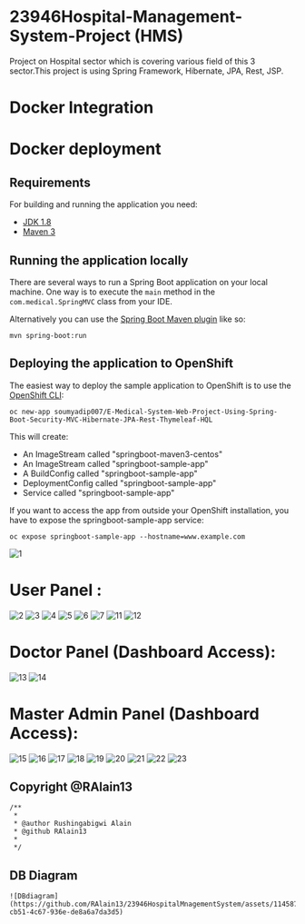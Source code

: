 # 23946Hospital-Management-System-Project (HMS)
Project on Hospital sector which is covering various field of this 3 sector.This project is using Spring Framework, Hibernate, JPA, Rest, JSP.

# Docker Integration

# Docker deployment 
## Requirements

For building and running the application you need:

- [JDK 1.8](http://www.oracle.com/technetwork/java/javase/downloads/jdk8-downloads-2133151.html)
- [Maven 3](https://maven.apache.org)

## Running the application locally

There are several ways to run a Spring Boot application on your local machine. One way is to execute the `main` method in the `com.medical.SpringMVC` class from your IDE.

Alternatively you can use the [Spring Boot Maven plugin](https://docs.spring.io/spring-boot/docs/current/reference/html/build-tool-plugins-maven-plugin.html) like so:

```shell
mvn spring-boot:run
```

## Deploying the application to OpenShift

The easiest way to deploy the sample application to OpenShift is to use the [OpenShift CLI](https://docs.openshift.org/latest/cli_reference/index.html):

```shell
oc new-app soumyadip007/E-Medical-System-Web-Project-Using-Spring-Boot-Security-MVC-Hibernate-JPA-Rest-Thymeleaf-HQL
```

This will create:

* An ImageStream called "springboot-maven3-centos"
* An ImageStream called "springboot-sample-app"
* A BuildConfig called "springboot-sample-app"
* DeploymentConfig called "springboot-sample-app"
* Service called "springboot-sample-app"

If you want to access the app from outside your OpenShift installation, you have to expose the springboot-sample-app service:

```shell
oc expose springboot-sample-app --hostname=www.example.com
```

![1](https://github.com/RAlain13/23946HospitalMnagementSystem/assets/114587679/1175db45-fa1d-4f55-a9d1-17b71a53d8e3)

# User Panel :

![2](https://github.com/RAlain13/23946HospitalMnagementSystem/assets/114587679/c5839376-bbbb-4363-9877-264bdaf3972b)
![3](https://github.com/RAlain13/23946HospitalMnagementSystem/assets/114587679/5303c90d-c49c-4c2e-8eb4-cde6b3608384)
![4](https://github.com/RAlain13/23946HospitalMnagementSystem/assets/114587679/50edd40f-0b54-4afe-b96f-e8b13cc511ae)
![5](https://github.com/RAlain13/23946HospitalMnagementSystem/assets/114587679/11604d78-a52d-4943-9a73-5f65a831ea32)
![6](https://github.com/RAlain13/23946HospitalMnagementSystem/assets/114587679/c67d041a-de90-4861-825e-78367dc64352)
![7](https://github.com/RAlain13/23946HospitalMnagementSystem/assets/114587679/46b7d819-8887-4d66-a0a5-eb9026f0d60a)
![11](https://github.com/RAlain13/23946HospitalMnagementSystem/assets/114587679/e7668ea4-e143-4d8a-bd51-1bc5b5385fc8)
![12](https://github.com/RAlain13/23946HospitalMnagementSystem/assets/114587679/cc0f3df8-a2ba-4e17-aa6e-1f149de87556)

# Doctor Panel (Dashboard Access):


![13](https://github.com/RAlain13/23946HospitalMnagementSystem/assets/114587679/54c07336-6e65-4c05-8247-e306e5af534f)
![14](https://github.com/RAlain13/23946HospitalMnagementSystem/assets/114587679/31b1533d-d65c-4934-8ce4-a5cbd7bbd223)

# Master Admin Panel (Dashboard Access):

![15](https://github.com/RAlain13/23946HospitalMnagementSystem/assets/114587679/45ffa73b-eca7-4562-bb92-af74f8fa7dec)
![16](https://github.com/RAlain13/23946HospitalMnagementSystem/assets/114587679/ff3b6bf2-87b9-4a07-a80e-2d5e65a381aa)
![17](https://github.com/RAlain13/23946HospitalMnagementSystem/assets/114587679/3add7f58-d478-4e5b-8c73-409730bc049c)
![18](https://github.com/RAlain13/23946HospitalMnagementSystem/assets/114587679/2e91b15a-616c-4ddf-a65b-9022a3cabcbc)
![19](https://github.com/RAlain13/23946HospitalMnagementSystem/assets/114587679/ff933abb-ab0a-4a33-874e-7b3ce1f81f2a)
![20](https://github.com/RAlain13/23946HospitalMnagementSystem/assets/114587679/158ff638-ee66-4a66-a5a2-7c95af5accb8)
![21](https://github.com/RAlain13/23946HospitalMnagementSystem/assets/114587679/d0974353-2af3-427c-9447-56724c9744b2)
![22](https://github.com/RAlain13/23946HospitalMnagementSystem/assets/114587679/7f714188-7d6d-4326-89ba-beb52d486a2a)
![23](https://github.com/RAlain13/23946HospitalMnagementSystem/assets/114587679/015423bc-6e58-4804-a34e-24f54079b816)


## Copyright @RAlain13
```shell
/**
 * 
 * @author Rushingabigwi Alain
 * @github RAlain13
 *
 */
```
## DB Diagram
```shell
![DBdiagram](https://github.com/RAlain13/23946HospitalMnagementSystem/assets/114587679/d7f1db0c-cb51-4c67-936e-de8a6a7da3d5)
```
